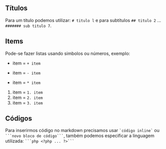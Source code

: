 ## Títulos
Para um título podemos utilizar:  ``` # titulo l ``` e para subtítulos ``` ## titulo 2 ``` ...
``` ####### sub titulo 7 ```.

## Items
Pode-se fazer listas usando simbolos ou números, exemplo:
+ item = ` + item `
- item = ` - item `
* item = ` * item `

1. item = ` 1. item `
2. item	= ` 2. item `
3. item = ` 3. item `


## Códigos

Para inserirmos código no markdown precisamos usar `` `código inline` `` ou ```` ```novo bloco de código``` ````, também podemos especificar a linguagem utilizada: ```` ```php <?php ... ?>``` ````
